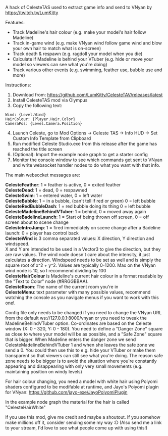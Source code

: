 A hack of CelesteTAS used to extract game info and send to VNyan by https://twitch.tv/LumKitty

Features:
* Track Madeline's hair colour (e.g. make your model's hair follow Madeline)
* Track in-game wind (e.g. make VNyan wind follow game wind and blow your own hair to match what is on-screen)
* Track death & respawn (e.g. ragdoll your model when you die)
* Calculate if Madeline is behind your VTuber (e.g. hide or move your model so viewers can see what you're doing)
* Track various other events (e.g. swimming, feather use, bubble use and more)

Instructions:

1. Download from: https://github.com/LumKitty/CelesteTAV/releases/latest
2. Install CelesteTAS mod via Olympus
3. Copy the following text:
```
Wind: {Level.Wind}
HairColour: {Player.Hair.Color}
CameraPos: {Level.Camera.Position}
```
4. Launch Celeste, go to Mod Options -> Celeste TAS -> Info HUD -> Set Custom Info Template from Clipboard
5. Run modified Celeste Studio.exe from this release after the game has reached the title screen
6. (Optional): Import the example node graph to get a starter config
7. Monitor the console window to see which commands get sent to VNyan and write websocket handler nodes to do what you want with that info.
  
The main websocket messages are:

**CelesteFeather**: 1 = feather is active, 0 = exited feather\
**CelesteDead**: 1 = dead, 0 = respawned\
**CelesteSwim**: 1 = entered water, 0 = left water\
**CelesteBubble**: 1 = in a bubble, (can't tell if red or green) 0 = left bubble\
**CelesteRedBubbleDash**: 1 = red bubble doing its thing 0 = left bubble\
**CelesteMadelineBehindVTuber**: 1 = behind, 0 = moved away again\
**CelesteBadelineLaunch**: 1 = Start of being thrown off screen, 0 = off screen about to scene change\
**CelesteIntroJump**: 1 = fired immediately on scene change after a Badeline launch: 0 = player has control back\
**CelesteWind** is 3 comma separated values: X direction, Y direction and windspeed.\
X and Y are intended to be used in a Vector3 to give the direction, but they are raw values. The wind node doesn't care about the intensity, it just calculates a direction. Windspeed needs to be set as well and is simply the square root of x^2 + y^2. Values are typically 0-1200. Max on the VNyan wind node is 10, so I recommend dividing by 100\
**CelesteHairColour** is Madeline's current hair colour in a format readable by the "Text to Color" node (#RRGGBBAA).\
**CelesteRoom**: The name of the current room you're in\
**CelesteMenu**: text parameter with many possible values, recommend watching the console as you navigate menus if you want to work with this one\

Config file only needs to be changed if you need to change the VNyan URL from the default ws://127.0.0.1:8000/vnyan or you need to tweak the MadelineBehindVTuber option. Co-ordinates are based on the Celeste window (X: 0 - 320, Y: 0 - 180). You need to define a "Danger Zone" square as close to where your model will be as possible, and a "Safe Zone" square that is bigger. When Madeline enters the danger zone we send CelesteMadelineBehindVTuber 1 and when she leaves the safe zone we send a 0. You could then use this to e.g. hide your VTuber or make them transparent so that viewers can still see what you're doing. The reason safe zone needs to be bigger is to avoid the situation where you're constantly appearing and disappearing with only very small movements (e.g. maintaining position on windy levels)

For hair colour changing, you need a model with white hair using Poiyomi shaders configured to be modifable at runtime, and Jayo's Poiyomi plugin for VNyan: https://github.com/jayo-exe/JayoPoiyomiPlugin

In the example node graph the material for the hair is called "CelesteHairWhite"

If you use this mod, give me credit and maybe a shoutout. If you somehow make millions off it, consider sending some my way :D 
(Also send me a link to your stream, I'd love to see what people come up with using this!)
